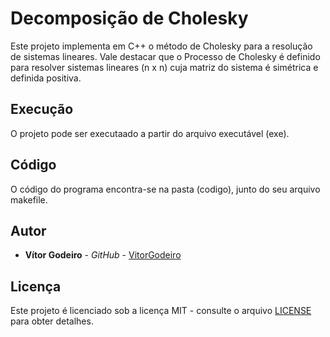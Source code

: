 # Decomposição de Cholesky
Este projeto implementa em C++ o método de Cholesky para a resolução de sistemas lineares. Vale destacar que o  Processo de Cholesky é definido para resolver sistemas  lineares (n x n) cuja  matriz do sistema é simétrica e definida positiva.

## Execução

O projeto pode ser executaado a partir do arquivo executável (exe). 

## Código

O código do programa encontra-se na pasta (codigo), junto do seu arquivo makefile.

## Autor

* **Vítor Godeiro** - *GitHub* - [VitorGodeiro](https://github.com/vitorgodeiro)

## Licença

Este projeto é licenciado sob a licença MIT - consulte o arquivo [LICENSE](LICENSE) para obter detalhes.

